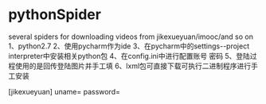 # pythonSpider
several spiders for downloading videos from jikexueyuan/imooc/and so on
1、python2.7
2、使用pycharm作为ide
3、在pycharm中的settings--project interpreter中安装相关python包
4、在config.ini中进行配置账号 密码
5、登陆过程使用的是回传登陆图片并手工填
6、lxml包可直接下载可执行二进制程序进行手工安装

[jikexueyuan]
uname=
password=
